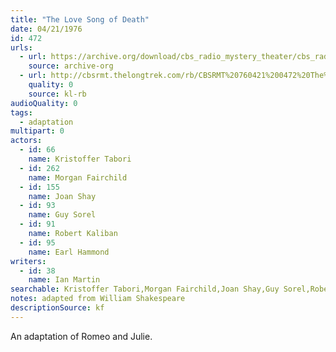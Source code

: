 ```yaml
---
title: "The Love Song of Death"
date: 04/21/1976
id: 472
urls: 
  - url: https://archive.org/download/cbs_radio_mystery_theater/cbs_radio_mystery_theater-0451-0500.zip/cbs_radio_mystery_theater-0451-0500%2Fcbsrmt_0472_the_love_song_of_death.mp3
    source: archive-org
  - url: http://cbsrmt.thelongtrek.com/rb/CBSRMT%20760421%200472%20The%20Love%20Song%20of%20Death_wuwm.mp3
    quality: 0
    source: kl-rb
audioQuality: 0
tags: 
  - adaptation
multipart: 0
actors:  
  - id: 66
    name: Kristoffer Tabori  
  - id: 262
    name: Morgan Fairchild  
  - id: 155
    name: Joan Shay  
  - id: 93
    name: Guy Sorel  
  - id: 91
    name: Robert Kaliban  
  - id: 95
    name: Earl Hammond
writers:  
  - id: 38
    name: Ian Martin
searchable: Kristoffer Tabori,Morgan Fairchild,Joan Shay,Guy Sorel,Robert Kaliban,Earl Hammond Ian Martin
notes: adapted from William Shakespeare
descriptionSource: kf
---
```

An adaptation of Romeo and Julie.